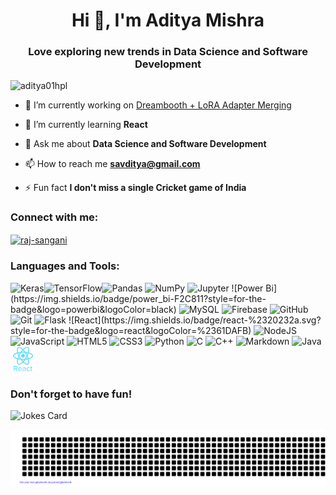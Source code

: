 <h1 align="center">Hi 👋, I'm Aditya Mishra</h1>
<h3 align="center">Love exploring new trends in Data Science and Software Development</h3>



<p align="left"> <img src="https://komarev.com/ghpvc/?username=rajlm10&label=Profile%20views&color=0e75b6&style=flat" alt="aditya01hpl" /> </p>

- 🔭 I’m currently working on [Dreambooth + LoRA Adapter Merging](https://github.com/rajlm10/dreambooth_lora_merging)

- 🌱 I’m currently learning **React**

- 💬 Ask me about **Data Science and Software Development**

- 📫 How to reach me **savditya@gmail.com**

- ⚡ Fun fact **I don't miss a single Cricket game of India**

<!--- - ⚡ Check out my Medium **I blog occasionally**!

**Here's my latest blog**

[![Raj Sangani Medium](https://github-readme-medium.vercel.app/?username=rajbsangani)](https://rajbsangani.medium.com/)
--->


<h3 align="left">Connect with me:</h3>
<p align="left">
<a href="https://www.linkedin.com/in/theadityainsight/" target="blank"><img align="center" src="https://cdn.jsdelivr.net/npm/simple-icons@3.0.1/icons/linkedin.svg" alt="raj-sangani" height="30" width="40" /></a>
<!---<a href="https://rajbsangani.medium.com/" target="blank"><img align="center" src="https://cdn.jsdelivr.net/npm/simple-icons@3.0.1/icons/medium.svg" alt="rajbsangani" height="30" width="40" /></a>---!>

</p>

<h3 align="left">Languages and Tools:</h3>
<p align="left"> <img alt="Keras" src="https://img.shields.io/badge/Keras-%23D00000.svg?&style=for-the-badge&logo=Keras&logoColor=white"/><img alt="TensorFlow" src="https://img.shields.io/badge/TensorFlow-%23FF6F00.svg?&style=for-the-badge&logo=TensorFlow&logoColor=white" /><img alt="Pandas" src="https://img.shields.io/badge/pandas-%23150458.svg?&style=for-the-badge&logo=pandas&logoColor=white" />	<img alt="NumPy" src="https://img.shields.io/badge/numpy-%23013243.svg?&style=for-the-badge&logo=numpy&logoColor=white" />
<img alt="Jupyter" src="https://img.shields.io/badge/Jupyter-%23F37626.svg?&style=for-the-badge&logo=Jupyter&logoColor=white" />
  ![Power Bi](https://img.shields.io/badge/power_bi-F2C811?style=for-the-badge&logo=powerbi&logoColor=black)
<img alt="MySQL" src="https://img.shields.io/badge/mysql-%2300f.svg?&style=for-the-badge&logo=mysql&logoColor=white"/>
 <img alt="Firebase" src="https://img.shields.io/badge/firebase-%23039BE5.svg?&style=for-the-badge&logo=firebase"/>
  <img alt="GitHub" src="https://img.shields.io/badge/github-%23121011.svg?&style=for-the-badge&logo=github&logoColor=white"/>
  <img alt="Git" src="https://img.shields.io/badge/git-%23F05033.svg?&style=for-the-badge&logo=git&logoColor=white"/>
  <img alt="Flask" src="https://img.shields.io/badge/flask-%23000.svg?&style=for-the-badge&logo=flask&logoColor=white"/>
  ![React](https://img.shields.io/badge/react-%2320232a.svg?style=for-the-badge&logo=react&logoColor=%2361DAFB)
  <img alt="NodeJS" src="https://img.shields.io/badge/node.js-%2343853D.svg?&style=for-the-badge&logo=node.js&logoColor=white"/>
  <img alt="JavaScript" src="https://img.shields.io/badge/javascript-%23323330.svg?&style=for-the-badge&logo=javascript&logoColor=%23F7DF1E"/>
  <img alt="HTML5" src="https://img.shields.io/badge/html5-%23E34F26.svg?&style=for-the-badge&logo=html5&logoColor=white"/>
<img alt="CSS3" src="https://img.shields.io/badge/css3-%231572B6.svg?&style=for-the-badge&logo=css3&logoColor=white"/>
<img alt="Python" src="https://img.shields.io/badge/python-%2314354C.svg?&style=for-the-badge&logo=python&logoColor=white"/>
<img alt="C" src="https://img.shields.io/badge/c-%2300599C.svg?&style=for-the-badge&logo=c&logoColor=white"/>
<img alt="C++" src="https://img.shields.io/badge/c++-%2300599C.svg?&style=for-the-badge&logo=c%2B%2B&ogoColor=white"/>
 <img alt="Markdown" src="https://img.shields.io/badge/markdown-%23000000.svg?&style=for-the-badge&logo=markdown&logoColor=white"/>
 <img alt="Java" src="https://img.shields.io/badge/java-%23ED8B00.svg?&style=for-the-badge&logo=java&logoColor=white"/>
 <img src="https://raw.githubusercontent.com/devicons/devicon/master/icons/react/react-original-wordmark.svg" alt="react" width="40" height="40"/>
</p>



<h3 align="left">Don't forget to have fun! </h3>
<img src="https://readme-jokes.vercel.app/api" alt="Jokes Card" />

<p align="center"> <img src="./gitartwork.svg" alt="aditya01hpl" /> </p>
